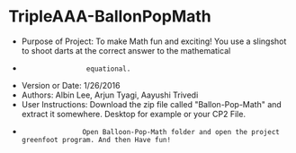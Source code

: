# TripleAAA-BallonPopMath
- Purpose of Project: To make Math fun and exciting! You use a slingshot to shoot darts at the correct answer to the mathematical
-                     equational.
- Version or Date: 1/26/2016
- Authors:           Albin Lee, Arjun Tyagi, Aayushi Trivedi
- User Instructions: Download the zip file called "Ballon-Pop-Math" and extract it somewhere. Desktop for example or your CP2 File.
-                    Open Balloon-Pop-Math folder and open the project greenfoot program. And then Have fun!
